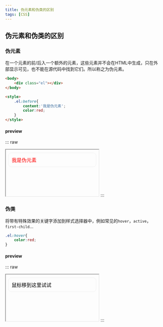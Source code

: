 ```yaml
---
title: 伪元素和伪类的区别
tags: [CSS]
---
```


## 伪元素和伪类的区别

### 伪元素

在一个元素的前/后入一个额外的元素，这些元素并不会在HTML中生成，只在外部显示可见，也不能在源代码中找到它们。所以称之为伪元素。
```html
<body>
    <div class="el"></div>
</body>

<style>
    .el:before{
        content:'我是伪元素';
        color:red;
    }
</style>
```

#### preview

::: raw
<iframe srcdoc='
<body>
    <div class="box">
        <div class="el"></div>
    </div>
</body>
<style>
    .box{
        border: 1px solid #eee;
        padding: 10px;
        border-radius: 10px;
        margin:10px 0;
    }
    .el:before{
        content:"我是伪元素";
        color:red;
    }
</style>'>
<p>Your browser does not support iframes.</p>
</iframe>
:::

### 伪类

将带有特殊效果的关键字添加到样式选择器中，例如常见的`hover`，`active`，`first-child`...

```css
.el:hover{
    color:red;
}
```

#### preview

::: raw
<iframe srcdoc='
<body>
    <div class="box">
        <div class="el2">鼠标移到这里试试</div>
    </div>
</body>
<style>
    .box{
        border: 1px solid #eee;
        padding: 10px;
        border-radius: 10px;
        margin:10px 0;
    }
    .el2:hover{
        color:red;
    }
</style>'>
<p>Your browser does not support iframes.</p>
</iframe>
:::

